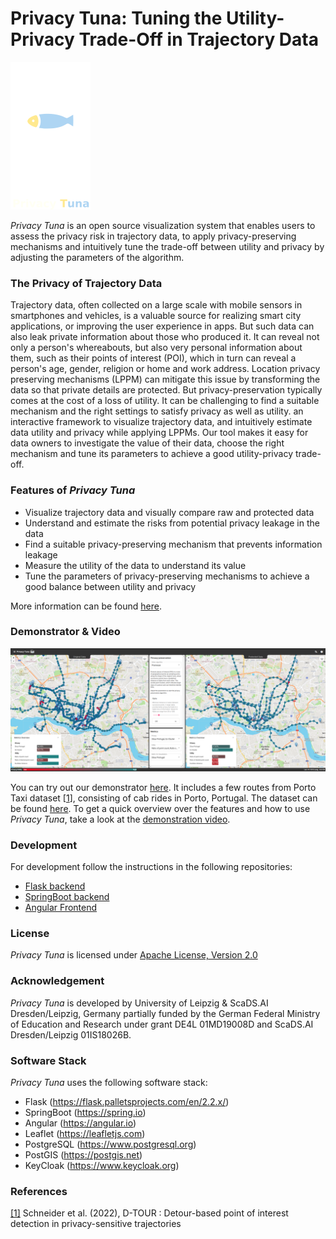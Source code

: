 # Privacy Tuna: Tuning the Utility-Privacy Trade-Off in Trajectory Data

<img src="resources/tuna_logo_db_l.png" alt="" width="128"/>

*Privacy Tuna* is an open source visualization system that enables users to assess the privacy risk in 
trajectory data, to apply privacy-preserving mechanisms and intuitively tune the trade-off 
between utility and privacy by adjusting the parameters of the algorithm.


### The Privacy of Trajectory Data
Trajectory data, often collected on a large scale with mobile sensors in smartphones and vehicles, 
is a valuable source for realizing smart city applications, or improving the user experience in apps. 
But such data can also leak private information about those who produced it. It can reveal not only a person's 
whereabouts, but also very personal information about them, such as their points of interest (POI), which in turn can 
reveal a person's age, gender, religion or home and work address. Location privacy preserving mechanisms (LPPM) can 
mitigate this issue by transforming the data so that private details are protected. But privacy-preservation 
typically comes at the cost of a loss of utility. It can be challenging to find a suitable mechanism and the right 
settings to satisfy privacy as well as utility. 
an interactive framework to visualize trajectory data, and intuitively estimate data utility and privacy while applying LPPMs.
Our tool makes it easy for data owners to investigate the value of their data, choose the right mechanism and tune its
parameters to achieve a good utility-privacy trade-off.


### Features of *Privacy Tuna*

- Visualize trajectory data and visually compare raw and protected data
- Understand and estimate the risks from potential privacy leakage in the data
- Find a suitable privacy-preserving mechanism that prevents information leakage
- Measure the utility of the data to understand its value
- Tune the parameters of privacy-preserving mechanisms to achieve a good balance between utility and privacy

More information can be found [here](resources/Schneider_Privacy_Tuna_20221209.pdf).


### Demonstrator & Video
<img src="resources/fig6.png" alt="" width="900"/>

You can try out our demonstrator [here](https://livinglab.scadsai.uni-leipzig.de/privacy-tuna/).
It includes a few routes from Porto Taxi dataset [[1](resources/D_TOUR_Schneider.pdf)], 
consisting of cab rides in Porto, Portugal. The dataset can be found [here](resources/porto_taxi_dataset_small.csv).
To get a quick overview over the features and how to use *Privacy Tuna*, take a look at the 
<a href="https://cloud.scadsai.uni-leipzig.de/index.php/s/snTpZd7o4NCS5rB" target="_blank">demonstration video</a>.


### Development
For development follow the instructions in the following repositories:
- [Flask backend](https://git.informatik.uni-leipzig.de/scads/de4l/privacy/de4l-privacy-services)
- [SpringBoot backend](https://git.informatik.uni-leipzig.de/scads/de4l/privacy/de4l-private-routes-backend)
- [Angular Frontend](https://git.informatik.uni-leipzig.de/scads/de4l/privacy/de4l-private-routes-frontend)


### License
*Privacy Tuna* is licensed under [Apache License, Version 2.0](LICENSE)


### Acknowledgement
*Privacy Tuna* is developed by University of Leipzig & ScaDS.AI Dresden/Leipzig, Germany partially funded by the 
German Federal Ministry of Education and Research under grant DE4L 01MD19008D and ScaDS.AI Dresden/Leipzig 01IS18026B.


### Software Stack
*Privacy Tuna* uses the following software stack:
- Flask (https://flask.palletsprojects.com/en/2.2.x/)
- SpringBoot (https://spring.io)
- Angular (https://angular.io)
- Leaflet (https://leafletjs.com)
- PostgreSQL (https://www.postgresql.org)
- PostGIS (https://postgis.net)
- KeyCloak (https://www.keycloak.org)


### References
[[1]](resources/D_TOUR_Schneider.pdf) Schneider et al. (2022), D-TOUR : Detour-based point of interest detection in privacy-sensitive trajectories